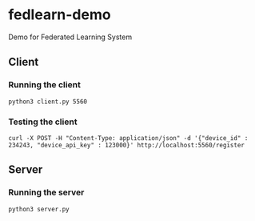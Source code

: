 # fedlearn-demo
Demo for Federated Learning System

## Client

### Running the client

```
python3 client.py 5560
```

### Testing the client

```
curl -X POST -H "Content-Type: application/json" -d '{"device_id" : 234243, "device_api_key" : 123000}' http://localhost:5560/register
```

## Server

### Running the server

```
python3 server.py
```
